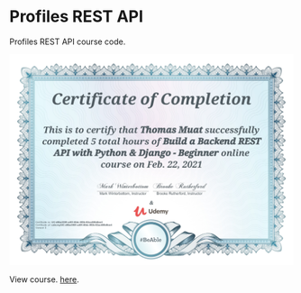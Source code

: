 # Profiles REST API

Profiles REST API course code.

![Certificate](https://github.com/Tmuat/profiles-rest-api/blob/master/udemy_rest_api_cert.jpg "Certificate")

View course. [here](https://www.udemy.com/course/django-python/).
